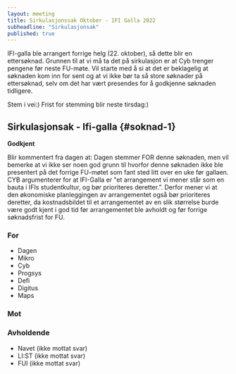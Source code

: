 ```yaml
---
layout: meeting
title: Sirkulasjonssak Oktober - IFI Galla 2022
subheadline: "Sirkulasjonsak"
published: true
---
```


IFI-galla ble arrangert forrige helg (22. oktober), så dette blir en ettersøknad. Grunnen til at vi må ta det på sirkulasjon er at Cyb trenger pengene før neste FU-møte. Vil starte med å si at det er beklagelig at søknaden kom inn for sent og at vi ikke bør ta så store søknader på ettersøknad, selv om det har vært presendes for å godkjenne søknaden tidligere.

Stem i vei:) Frist for stemming blir neste tirsdag:)

## Sirkulasjonsak - Ifi-galla {#soknad-1}

**Godkjent**

Blir kommentert fra dagen at: Dagen stemmer FOR denne søknaden, men vil bemerke at vi ikke ser noen god grunn til hvorfor denne søknaden ikke ble presentert på det forrige FU-møtet som fant sted litt over en uke før gallaen. CYB argumenterer for at IFI-Galla er "et arrangement vi mener står som en bauta i IFIs studentkultur, og bør prioriteres deretter.”. Derfor mener vi at den økonomiske planleggingen av arrangementet også bør prioriteres deretter, da kostnadsbildet til et arrangementet av en slik størrelse burde være godt kjent i god tid før arrangementet ble avholdt og før forrige søknadsfrist for FU.

### For

- Dagen
- Mikro
- Cyb
- Progsys
- Defi
- Digitus
- Maps

### Mot

### Avholdende

- Navet (ikke mottat svar)
- LI:ST (ikke mottat svar)
- FUI (ikke mottat svar)
